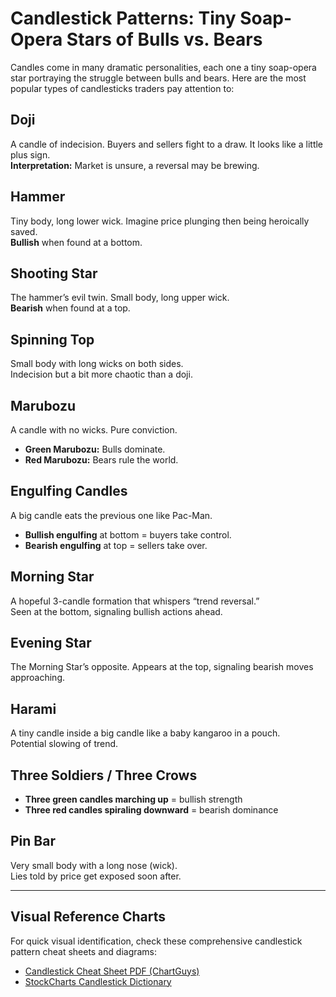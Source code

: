 # Candlestick Patterns: Tiny Soap-Opera Stars of Bulls vs. Bears

Candles come in many dramatic personalities, each one a tiny soap-opera star portraying the struggle between bulls and bears. Here are the most popular types of candlesticks traders pay attention to:

## Doji
A candle of indecision. Buyers and sellers fight to a draw. It looks like a little plus sign.  
**Interpretation:** Market is unsure, a reversal may be brewing.

## Hammer
Tiny body, long lower wick. Imagine price plunging then being heroically saved.  
**Bullish** when found at a bottom.

## Shooting Star
The hammer’s evil twin. Small body, long upper wick.  
**Bearish** when found at a top.

## Spinning Top
Small body with long wicks on both sides.  
Indecision but a bit more chaotic than a doji.

## Marubozu
A candle with no wicks. Pure conviction.  
- **Green Marubozu:** Bulls dominate.  
- **Red Marubozu:** Bears rule the world.

## Engulfing Candles
A big candle eats the previous one like Pac-Man.  
- **Bullish engulfing** at bottom = buyers take control.  
- **Bearish engulfing** at top = sellers take over.

## Morning Star
A hopeful 3-candle formation that whispers “trend reversal.”  
Seen at the bottom, signaling bullish actions ahead.

## Evening Star
The Morning Star’s opposite. Appears at the top, signaling bearish moves approaching.

## Harami
A tiny candle inside a big candle like a baby kangaroo in a pouch.  
Potential slowing of trend.

## Three Soldiers / Three Crows
- **Three green candles marching up** = bullish strength  
- **Three red candles spiraling downward** = bearish dominance

## Pin Bar
Very small body with a long nose (wick).  
Lies told by price get exposed soon after.

---

## Visual Reference Charts
For quick visual identification, check these comprehensive candlestick pattern cheat sheets and diagrams:

- [Candlestick Cheat Sheet PDF (ChartGuys)](https://www.thechartguys.com/candlestick-cheat-sheet)
- [StockCharts Candlestick Dictionary](https://school.stockcharts.com/doku.php?id=chart_analysis:candlestick_pattern_dictionary)
